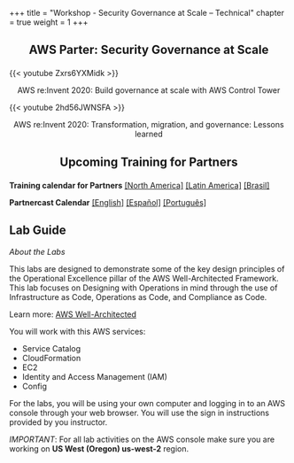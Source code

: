 +++ 
title = "Workshop - Security Governance at Scale – Technical" 
chapter = true 
weight = 1 
+++

## <p style="text-align: center;">AWS Parter: Security Governance at Scale</p>

{{< youtube Zxrs6YXMidk >}}

<p style="text-align: center;">AWS re:Invent 2020: Build governance at scale with AWS Control Tower</p>

{{< youtube 2hd56JWNSFA >}}

<p style="text-align: center;">AWS re:Invent 2020: Transformation, migration, and governance: Lessons learned</p>

## <p style="text-align: center;">Upcoming Training for Partners</p>

**Training calendar for Partners** <a href="https://aws.amazon.com/partners/training/partner-course-schedule/?partner-training-cert-cards.sort-by=item.additionalFields.startDateSort&partner-training-cert-cards.sort-order=asc&awsf.location=location%23namer" target="_blank">[North America]</a> <a href="https://aws.amazon.com/es/partners/training/latam/" target="_blank">[Latin America]</a> <a href="https://aws.amazon.com/pt/partners/training/latam-br/" target="_blank">[Brasil]</a>

**Partnercast Calendar** <a href="https://aws.amazon.com/partners/training/partnercast/?partnercast-training-webinar-cards.sort-by=item.additionalFields.sortText&partnercast-training-webinar-cards.sort-order=asc&awsf.partnercast-training-webinar-filter-content-type=*all&awsf.partnercast-training-webinar-filter-language=language%23english&awsm.page-partnercast-training-webinar-cards=1&awsf.partnercast-training-webinar-filter-audience=*all&awsf.partnercast-training-webinar-filter-series=*all&awsf.partnercast-training-webinar-filter-location=*all&awsf.partnercast-training-webinar-filter-technology-category=*all" target="_blank">[English]</a> <a href="https://aws.amazon.com/partners/training/partnercast/?partnercast-training-webinar-cards.sort-by=item.additionalFields.sortText&partnercast-training-webinar-cards.sort-order=asc&awsf.partnercast-training-webinar-filter-content-type=*all&awsf.partnercast-training-webinar-filter-language=language%23spanish&awsm.page-partnercast-training-webinar-cards=1&awsf.partnercast-training-webinar-filter-audience=*all&awsf.partnercast-training-webinar-filter-series=*all&awsf.partnercast-training-webinar-filter-location=*all&awsf.partnercast-training-webinar-filter-technology-category=*all" target="_blank">[Español]</a> <a href="https://aws.amazon.com/partners/training/partnercast/?partnercast-training-webinar-cards.sort-by=item.additionalFields.sortText&partnercast-training-webinar-cards.sort-order=asc&awsf.partnercast-training-webinar-filter-content-type=*all&awsf.partnercast-training-webinar-filter-language=language%23portuguese&awsm.page-partnercast-training-webinar-cards=1&awsf.partnercast-training-webinar-filter-audience=*all&awsf.partnercast-training-webinar-filter-series=*all&awsf.partnercast-training-webinar-filter-location=*all&awsf.partnercast-training-webinar-filter-technology-category=*all" target="_blank">[Português]</a>

## Lab Guide

*About the Labs*

This labs are designed to demonstrate some of the key design principles of the Operational Excellence pillar of the AWS Well-Architected Framework. This lab focuses on Designing with Operations in mind through the use of Infrastructure as Code, Operations as Code, and Compliance as Code.

Learn more: <a href="https://aws.amazon.com/architecture/well-architected/" target="_blank">AWS Well-Architected</a>

You will work with this AWS services:

* Service Catalog
* CloudFormation
* EC2
* Identity and Access Management (IAM)
* Config

For the labs, you will be using your own computer and logging in to an AWS console through your web browser. You will use the sign in instructions provided by you instructor.

*IMPORTANT*: For all lab activities on the AWS console  make sure you are working on **US West (Oregon) us-west-2** region.